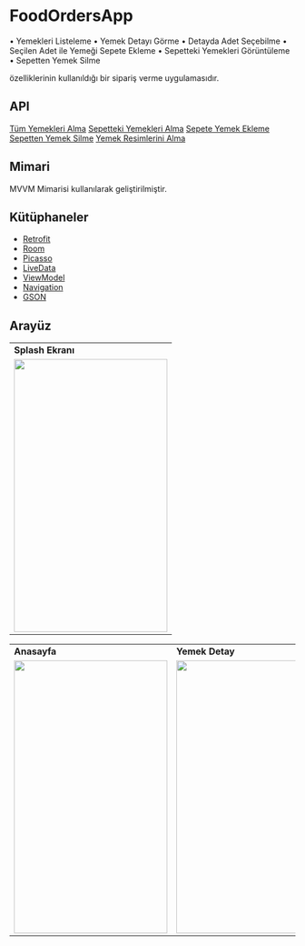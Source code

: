 # FoodOrdersApp

• Yemekleri Listeleme • Yemek Detayı Görme • Detayda Adet Seçebilme • Seçilen Adet ile Yemeği Sepete
Ekleme • Sepetteki Yemekleri Görüntüleme • Sepetten Yemek Silme

özelliklerinin kullanıldığı bir sipariş verme uygulamasıdır.

## API

[Tüm Yemekleri Alma](http://kasimadalan.pe.hu/yemekler/tumYemekleriGetir.php)
[Sepetteki Yemekleri Alma](http://kasimadalan.pe.hu/yemekler/sepettekiYemekleriGetir.php)
[Sepete Yemek Ekleme](http://kasimadalan.pe.hu/yemekler/sepeteYemekEkle.php)
[Sepetten Yemek Silme](http://kasimadalan.pe.hu/yemekler/sepettenYemekSil.php)
[Yemek Resimlerini Alma](http://kasimadalan.pe.hu/yemekler/resimler/ayran.png)

## Mimari

MVVM Mimarisi kullanılarak geliştirilmiştir.

## Kütüphaneler

- [Retrofit](https://square.github.io/retrofit/)
- [Room](https://developer.android.com/training/data-storage/room)
- [Picasso](https://square.github.io/picasso/)
- [LiveData](https://developer.android.com/topic/libraries/architecture/livedata)
- [ViewModel](https://developer.android.com/topic/libraries/architecture/viewmodel)
- [Navigation](https://developer.android.com/guide/navigation)
- [GSON](https://guides.codepath.com/android/leveraging-the-gson-library)

## Arayüz

<table>
  <tr>
    <td> <b> Splash Ekranı </b> </td>
  </tr>
  <tr>
    <td valign="top"><img src=https://user-images.githubusercontent.com/36673014/154821007-28c56669-758c-4acf-aa31-143d900140eb.png  height="480" width="270"></td>
  </tr>
 </table>

 <table>
  <tr>
    <td> <b> Anasayfa </b> </td>
    <td> <b> Yemek Detay </b> </td>
    <td> <b> Sepet </b> </td>
    <td> <b> Yemek Detay Sil </b> </td>


  </tr>
  <tr>
     <td valign="top"><img src=https://user-images.githubusercontent.com/36673014/154821308-f7a4f071-fb94-4c22-9abf-cee02e955890.png height="480" width="270"><br></td>
     <td valign="top"><img src=https://user-images.githubusercontent.com/36673014/154821111-17d032ca-5c45-4d2b-8a93-9545743c98ad.png height="480" width="270"><br></td>
     <td valign="top"><img src=https://user-images.githubusercontent.com/36673014/154821122-75bcf1c1-f454-4d82-88bc-a8f219901f64.png height="480" width="270"><br></td>
     <td valign="top"><img src=https://user-images.githubusercontent.com/36673014/154821117-cac62dc3-95b5-4f65-80c7-d664ef6e49f5.png height="480" width="270"></td>
  </tr>
 </table>

